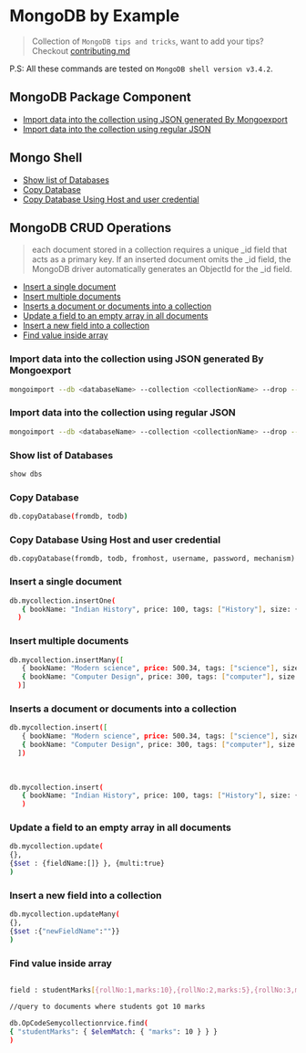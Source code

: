 # MongoDB by Example

> Collection of `MongoDB tips and tricks`, want to add your tips? Checkout [contributing.md](./contributing.md)

P.S: All these commands are tested on `MongoDB shell version v3.4.2`.
## MongoDB Package Component
* [Import data into the collection using JSON generated By Mongoexport](#import-data-into-the-collection-using-json-generated-by-mongoexport)
* [Import data into the collection using regular JSON](#import-data-into-the-collection-using-regular-json)

## Mongo Shell
   * [Show list of Databases](#show-list-of-databases)
   * [Copy Database](#copy-database)
   * [Copy Database Using Host and user credential](#copy-database-using-host-and-user-credential)

## MongoDB CRUD Operations
   > each document stored in a collection requires a unique _id field that acts as a primary key. 
   If an inserted document omits the _id field, the MongoDB driver automatically generates an ObjectId for the _id field.
   * [Insert a single document](#insert-a-single-document)
   * [Insert multiple documents](#insert-multiple-documents)
   * [Inserts a document or documents into a collection](#inserts-a-document-or-documents-into-a-collection)
   * [Update a field to an empty array in all documents](#update-a-field-to-an-empty-array-in-all-documents)
   * [Insert a new field into a collection](#insert-a-new-field-into-a-collection)
   * [Find value inside array](#find-value-inside-array)
   
   
<!--------------------- MongoDB Package Component --------------------------->
### Import data into the collection using JSON generated By Mongoexport
```sh
mongoimport --db <databaseName> --collection <collectionName> --drop --file <jsonFile>.json
```
### Import data into the collection using regular JSON
```sh
mongoimport --db <databaseName> --collection <collectionName> --drop --file <jsonFile>.json --jsonArray
```
<!----------- Mongo Shell----------------------------------------------------->
### Show list of Databases
```bash
show dbs
```
### Copy Database
```sh
db.copyDatabase(fromdb, todb)
```
### Copy Database Using Host and user credential
```
db.copyDatabase(fromdb, todb, fromhost, username, password, mechanism)
```
<!--------------------- MongoDB CRUD Operations --------------------------->

### Insert a single document

```bash
db.mycollection.insertOne(
   { bookName: "Indian History", price: 100, tags: ["History"], size: { h: 28, w: 35.5, uom: "cm" } }
  )
```

### Insert multiple documents

```bash
db.mycollection.insertMany([
   { bookName: "Modern science", price: 500.34, tags: ["science"], size: { h: 28, w: 35.5, uom: "cm" } },
   { bookName: "Computer Design", price: 300, tags: ["computer"], size: { h: 28, w: 35.5, uom: "cm" } },
  )]
```

### Inserts a document or documents into a collection
```bash
db.mycollection.insert([
   { bookName: "Modern science", price: 500.34, tags: ["science"], size: { h: 28, w: 35.5, uom: "cm" } },
   { bookName: "Computer Design", price: 300, tags: ["computer"], size: { h: 28, w: 35.5, uom: "cm" } },
  ])
    
    
  
db.mycollection.insert(
   { bookName: "Indian History", price: 100, tags: ["History"], size: { h: 28, w: 35.5, uom: "cm" } }
   )
```

### Update a field to an empty array in all documents

```bash
db.mycollection.update(
{}, 
{$set : {fieldName:[]} }, {multi:true}
)
```

### Insert a new field into a collection

```bash
db.mycollection.updateMany(
{}, 
{$set :{"newFieldName":""}}
)
```


### Find value inside array

```bash

field : studentMarks[{rollNo:1,marks:10},{rollNo:2,marks:5},{rollNo:3,marks:10}]

//query to documents where students got 10 marks

db.OpCodeSemycollectionrvice.find( 
{ "studentMarks": { $elemMatch: { "marks": 10 } } } 
)
```